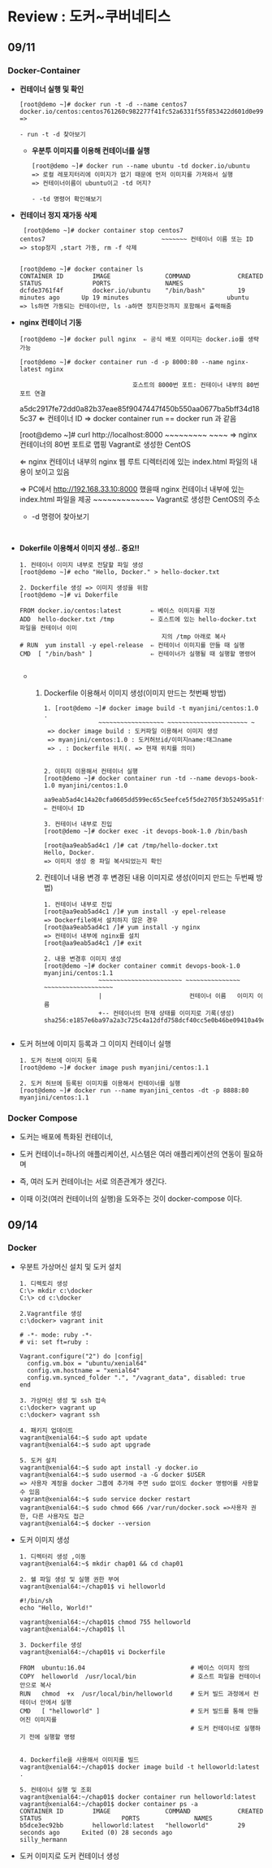 # Review : 도커~쿠버네티스  

## 09/11

### Docker-Container

- **컨테이너 실행 및 확인**

  ~~~~
  [root@demo ~]# docker run -t -d --name centos7 docker.io/centos:centos761260c982277f41fc52a6331f55f853422d601d0e995e85ac9ff892eed69fc3d
  => 
  
  - run -t -d 찾아보기
  ~~~~

   - **우분투 이미지를 이용해 컨테이너를 실행**

     ~~~~
     [root@demo ~]# docker run --name ubuntu -td docker.io/ubuntu
     => 로컬 레포지터리에 이미지가 없기 때문에 먼저 이미지를 가져와서 실행
     => 컨테이너이름이 ubuntu이고 -td 머지?
     
     - -td 명령어 확인해보기
     ~~~~

- **컨테이너 정지 재가동 삭제**

  ~~~~ 
   [root@demo ~]# docker container stop centos7
  centos7                                ~~~~~~~ 컨테이너 이름 또는 ID
  => stop정지 ,start 가동, rm -f 삭제
  
  
  [root@demo ~]# docker container ls
  CONTAINER ID        IMAGE               COMMAND             CREATED             STATUS              PORTS               NAMES
  dcfde3761f4f        docker.io/ubuntu    "/bin/bash"         19 minutes ago      Up 19 minutes                           ubuntu
  => ls하면 가동되는 컨테이너만, ls -a하면 정지한것까지 포함해서 출력해줌
  ~~~~

- **nginx 컨테이너 기동** 

  ~~~~
  [root@demo ~]# docker pull nginx	⇐ 공식 배포 이미지는 docker.io를 생략 가능
  
  [root@demo ~]# docker container run -d -p 8000:80 --name nginx-latest nginx
  ~~~~~~~~~~

                                     호스트의 8000번 포트: 컨테이너 내부의 80번 포트 연결  

  a5dc2917fe72dd0a82b37eae85f9047447f450b550aa0677ba5bff34d185c37 ⇐ 컨테이너 ID
  => docker container run == docker run 과 같음


  [root@demo ~]# curl http://localhost:8000
                             ~~~~~~~~~ ~~~~ ⇒ nginx 컨테이너의 80번 포트로 맵핑
                             Vagrant로 생성한 CentOS 

  <!DOCTYPE html>		⇐ nginx 컨테이너 내부의 nginx 웹 루트 디렉터리에 있는 index.html 파일의 내용이 보이고 있음
  <html>
  <head>


  => PC에서 http://192.168.33.10:8000 했을때 nginx 컨테이너 내부에 있는 index.html 파일을 제공
                   ~~~~~~~~~~~~~
                   Vagrant로 생성한 CentOS의 주소


  - -d 명령어 찾아보기

  ~~~~
  
  
  ~~~~

- **Dokerfile 이용해서 이미지 생성.. 중요!!** 

  ~~~~
  1. 컨테이너 이미지 내부로 전달할 파일 생성
  [root@demo ~]# echo "Hello, Docker." > hello-docker.txt
  
  2. Dockerfile 생성 => 이미지 생성을 위함
  [root@demo ~]# vi Dokerfile
  
  FROM docker.io/centos:latest        ⇐ 베이스 이미지를 지정
  ADD  hello-docker.txt /tmp          ⇐ 호스트에 있는 hello-docker.txt 파일을 컨테이너 이미
                                         지의 /tmp 아래로 복사
  # RUN  yum install -y epel-release  ⇐ 컨테이너 이미지를 만들 때 실행
  CMD  [ "/bin/bash" ]                ⇐ 컨테이너가 실행될 때 실행할 명령어
   
  ~~~~

  - 1. Dockerfile 이용해서 이미지 생성(이미지 만드는 첫번째 방법)

       ~~~~
       1. [root@demo ~]# docker image build -t myanjini/centos:1.0 .
                      ~~~~~~~~~~~~~~~~~~ ~~~~~~~~~~~~~~~~~~~~~~ ~
        => docker image build : 도커파일 이용해서 이미지 생성
        => myanjini/centos:1.0 : 도커허브id/이미지name:태그name  
        => . : Dockerfile 위치(. => 현재 위치를 의미)
        
        
       2. 이미지 이용해서 컨테이너 실행
       [root@demo ~]# docker container run -td --name devops-book-1.0 myanjini/centos:1.0
       
       aa9eab5ad4c14a20cfa0605dd599ec65c5eefce5f5de2705f3b52495a51ffb6 ⇐ 컨테이너 ID
       
       3. 컨테이너 내부로 진입
       [root@demo ~]# docker exec -it devops-book-1.0 /bin/bash
       
       [root@aa9eab5ad4c1 /]# cat /tmp/hello-docker.txt	
       Hello, Docker.
       => 이미지 생성 중 파일 복사되었는지 확인
       ~~~~

       

    2. 컨테이너 내용 변경 후 변경된 내용 이미지로 생성(이미지 만드는 두번째 방법)

       ~~~~
       1. 컨테이너 내부로 진입
       [root@aa9eab5ad4c1 /]# yum install -y epel-release	
       => Dockerfile에서 설치하지 않은 경우
       [root@aa9eab5ad4c1 /]# yum install -y nginx			
       => 컨테이너 내부에 nginx를 설치
       [root@aa9eab5ad4c1 /]# exit
       
       2. 내용 변경후 이미지 생성
       [root@demo ~]# docker container commit devops-book-1.0 myanjini/centos:1.1
                      ~~~~~~~~~~~~~~~~~~~~~~~ ~~~~~~~~~~~~~~~ ~~~~~~~~~~~~~~~~~~~
                      |                        컨테이너 이름   이미지 이름
                      +-- 컨테이너의 현재 상태를 이미지로 기록(생성)
       sha256:e1857e6ba97a2a3c725c4a12dfd758dcf40cc5e0b46be09410a49ece2ee4d580
       
       
       ~~~~

- 도커 허브에 이미지 등록과 그 이미지 컨테이너 실행

  ~~~~
  1. 도커 허브에 이미지 등록
  [root@demo ~]# docker image push myanjini/centos:1.1
  
  2. 도커 허브에 등록된 이미지를 이용해서 컨테이너를 실행
  [root@demo ~]# docker run --name myanjini_centos -dt -p 8888:80 myanjini/centos:1.1
  ~~~~


### Docker Compose

- 도커는 배포에 특화된 컨테이너,  

- 도커 컨테이너=하나의 애플리케이션,  시스템은 여러 애플리케이션의 연동이 필요하며 

- 즉, 여러 도커 컨테이너는 서로 의존관계가 생긴다. 

- 이때 이것(여러 컨테이너의 실행)을 도와주는 것이 docker-compose 이다.

  

## 09/14

### Docker



- 우분트 가상머신 설치 및 도커 설치

  ~~~~
  1. 디렉토리 생성
  C:\> mkdir c:\docker
  C:\> cd c:\docker
  
  2.Vagrantfile 생성
  c:\docker> vagrant init	
  
  # -*- mode: ruby -*-
  # vi: set ft=ruby :
  
  Vagrant.configure("2") do |config|
    config.vm.box = "ubuntu/xenial64"
    config.vm.hostname = "xenial64" 
    config.vm.synced_folder ".", "/vagrant_data", disabled: true
  end
  
  3. 가상머신 생성 및 ssh 접속
  c:\docker> vagrant up
  c:\docker> vagrant ssh
  
  4. 패키지 업데이트
  vagrant@xenial64:~$ sudo apt update
  vagrant@xenial64:~$ sudo apt upgrade
  
  5. 도커 설치
  vagrant@xenial64:~$ sudo apt install -y docker.io 
  vagrant@xenial64:~$ sudo usermod -a -G docker $USER 
  => 사용자 계정을 docker 그룹에 추가해 주면 sudo 없이도 docker 명령어를 사용할 수 있음
  vagrant@xenial64:~$ sudo service docker restart
  vagrant@xenial64:~$ sudo chmod 666 /var/run/docker.sock =>사용자 권한, 다른 사용자도 접근
  vagrant@xenial64:~$ docker --version
  ~~~~

- 도커 이미지 생성

  ~~~~
  1. 디렉터리 생성 ,이동
  vagrant@xenial64:~$ mkdir chap01 && cd chap01
  
  2. 쉘 파일 생성 및 실행 권한 부여
  vagrant@xenial64:~/chap01$ vi helloworld
  
  #!/bin/sh
  echo "Hello, World!"
  
  vagrant@xenial64:~/chap01$ chmod 755 helloworld
  vagrant@xenial64:~/chap01$ ll
  
  3. Dockerfile 생성
  vagrant@xenial64:~/chap01$ vi Dockerfile 
  
  FROM  ubuntu:16.04                             # 베이스 이미지 정의
  COPY  helloworld  /usr/local/bin               # 호스트 파일을 컨테이너 안으로 복사
  RUN   chmod  +x  /usr/local/bin/helloworld     # 도커 빌드 과정에서 컨테이너 안에서 실행
  CMD   [ "helloworld" ]                         # 도커 빌드를 통해 만들어진 이미지를 
                                                 # 도커 컨테이너로 실행하기 전에 실행할 명령
  
  
  4. Dockerfile을 사용해서 이미지를 빌드
  vagrant@xenial64:~/chap01$ docker image build -t helloworld:latest .
  
  5. 컨테이너 실행 및 조회
  vagrant@xenial64:~/chap01$ docker container run helloworld:latest
  vagrant@xenial64:~/chap01$ docker container ps -a
  CONTAINER ID        IMAGE               COMMAND             CREATED             STATUS                      PORTS               NAMES
  b5dce3ec92bb        helloworld:latest   "helloworld"        29 seconds ago      Exited (0) 28 seconds ago                       silly_hermann
  
  ~~~~

- 도커 이미지로 도커 컨테이너 생성
